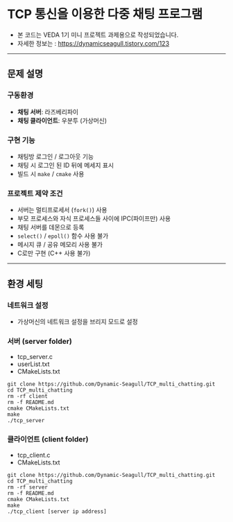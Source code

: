 # TCP 통신을 이용한 다중 채팅 프로그램
- 본 코드는 VEDA 1기 미니 프로젝트 과제용으로 작성되었습니다.
- 자세한 정보는 : https://dynamicseagull.tistory.com/123

---

## 문제 설명

### 구동환경
- **채팅 서버**: 라즈베리파이
- **채팅 클라이언트**: 우분투 (가상머신)

### 구현 기능
- 채팅방 로그인 / 로그아웃 기능
- 채팅 시 로그인 된 ID 뒤에 메세지 표시
- 빌드 시 `make` / `cmake` 사용

### 프로젝트 제약 조건
- 서버는 멀티프로세서 (`fork()`) 사용
- 부모 프로세스와 자식 프로세스들 사이에 IPC(파이프만) 사용
- 채팅 서버를 데몬으로 등록
- `select()` / `epoll()` 함수 사용 불가
- 메시지 큐 / 공유 메모리 사용 불가
- C로만 구현 (C++ 사용 불가)
  
---

## 환경 세팅

### 네트워크 설정
- 가상머신의 네트워크 설정을 브리지 모드로 설정

### 서버 (server folder)
- tcp_server.c
- userList.txt
- CMakeLists.txt
```
git clone https://github.com/Dynamic-Seagull/TCP_multi_chatting.git
cd TCP_multi_chatting
rm -rf client
rm -f README.md
cmake CMakeLists.txt
make
./tcp_server
```


### 클라이언트 (client folder)
- tcp_client.c
- CMakeLists.txt
```
git clone https://github.com/Dynamic-Seagull/TCP_multi_chatting.git
cd TCP_multi_chatting
rm -rf server
rm -f README.md
cmake CMakeLists.txt
make
./tcp_client [server ip address]
```

